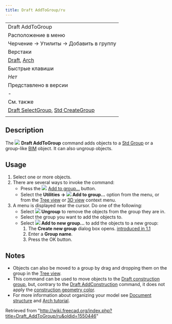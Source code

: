 ```yaml
---
title: Draft AddToGroup/ru
---
```

|  |
| --- |
| Draft AddToGroup |
| Расположение в меню |
| Черчение → Утилиты → Добавить в группу |
| Верстаки |
| [Draft](/Draft_Workbench/ru "Draft Workbench/ru"), [Arch](/Arch_Workbench/ru "Arch Workbench/ru") |
| Быстрые клавиши |
| *Нет* |
| Представлено в версии |
| - |
| См. также |
| [Draft SelectGroup](/Draft_SelectGroup/ru "Draft SelectGroup/ru"), [Std CreateGroup](/Std_Group/ru "Std Group/ru") |
|  |

## Description

The ![](/images/Draft_AddToGroup.svg) **Draft AddToGroup** command adds objects to a [Std Group](/Std_Group "Std Group") or a group-like [BIM](/BIM_Workbench "BIM Workbench") object. It can also ungroup objects.

## Usage

1. Select one or more objects.
2. There are several ways to invoke the command:
   * Press the ![](/images/Draft_AddToGroup.svg) [Add to group...](/Draft_AddToGroup "Draft AddToGroup") button.
   * Select the **Utilities → ![](/images/Draft_AddToGroup.svg) Add to group...** option from the menu, or from the [Tree view](/Tree_view "Tree view") or [3D view](/3D_view "3D view") context menu.
3. A menu is displayed near the cursor. Do one of the following:
   * Select **![](/images/List-remove.svg) Ungroup** to remove the objects from the group they are in.
   * Select the group you want to add the objects to.
   * Select **![](/images/List-add.svg) Add to new group...** to add the objects to a new group:
     1. The **Create new group** dialog box opens. [introduced in 1.1](/Release_notes_1.1 "Release notes 1.1")
     2. Enter a **Group name**.
     3. Press the OK button.

## Notes

* Objects can also be moved to a group by drag and dropping them on the group in the [Tree view](/Tree_view "Tree view").
* This command can be used to move objects to the [Draft construction group](/Draft_ToggleConstructionMode "Draft ToggleConstructionMode"), but, contrary to the [Draft AddConstruction](/Draft_AddConstruction "Draft AddConstruction") command, it does not apply the [construction geometry color](/Draft_ToggleConstructionMode#Preferences "Draft ToggleConstructionMode").
* For more information about organizing your model see [Document structure](/Document_structure "Document structure") and [Arch tutorial](/Arch_tutorial#Organizing_your_model "Arch tutorial").

Retrieved from "<http://wiki.freecad.org/index.php?title=Draft_AddToGroup/ru&oldid=1550446>"